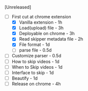 
[Unreleased]
* [ ] First cut at chrome extension  
  * [X] Vanilla extension - 1h   
  * [X] Load(upload) file - 3h  
  * [X] Deployable on chrome - 3h  
  * [X] Read skipper metadata file - 2h
  * [X] File format - 1d  
  * [ ] parse file - 0.5d
* [ ] Customize parser - 0.5d
* [ ] How to skip videos - 1d
* [ ] When to Skip videos - 1d
* [ ] Interface to skip - 1d
* [ ] Beautify - 1d
* [ ] Release on chrome - 4h